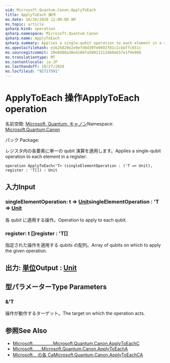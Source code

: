 ```yaml
---
uid: Microsoft.Quantum.Canon.ApplyToEach
title: ApplyToEach 操作
ms.date: 10/26/2020 12:00:00 AM
ms.topic: article
qsharp.kind: operation
qsharp.namespace: Microsoft.Quantum.Canon
qsharp.name: ApplyToEach
qsharp.summary: Applies a single-qubit operation to each element in a register.
ms.openlocfilehash: e1625829e2e9efd9d39fe0692f01c1cbbffc651c
ms.sourcegitcommit: 29e0d88a30e4166fa580132124b0eb57e1f0e986
ms.translationtype: MT
ms.contentlocale: ja-JP
ms.lasthandoff: 10/27/2020
ms.locfileid: "92717591"
---
```

# <a name="applytoeach-operation"></a><span data-ttu-id="a01e7-102">ApplyToEach 操作</span><span class="sxs-lookup"><span data-stu-id="a01e7-102">ApplyToEach operation</span></span>

<span data-ttu-id="a01e7-103">名前空間: [Microsoft. Quantum. キャノン](xref:Microsoft.Quantum.Canon)</span><span class="sxs-lookup"><span data-stu-id="a01e7-103">Namespace: [Microsoft.Quantum.Canon](xref:Microsoft.Quantum.Canon)</span></span>

<span data-ttu-id="a01e7-104">パック [](https://nuget.org/packages/)</span><span class="sxs-lookup"><span data-stu-id="a01e7-104">Package: [](https://nuget.org/packages/)</span></span>


<span data-ttu-id="a01e7-105">レジスタ内の各要素に単一の qubit 演算を適用します。</span><span class="sxs-lookup"><span data-stu-id="a01e7-105">Applies a single-qubit operation to each element in a register.</span></span>

```qsharp
operation ApplyToEach<'T> (singleElementOperation : ('T => Unit), register : 'T[]) : Unit
```


## <a name="input"></a><span data-ttu-id="a01e7-106">入力</span><span class="sxs-lookup"><span data-stu-id="a01e7-106">Input</span></span>

### <a name="singleelementoperation--t--unit"></a><span data-ttu-id="a01e7-107">singleElementOperation: t => [Unit](xref:microsoft.quantum.lang-ref.unit)</span><span class="sxs-lookup"><span data-stu-id="a01e7-107">singleElementOperation : 'T => [Unit](xref:microsoft.quantum.lang-ref.unit)</span></span> 

<span data-ttu-id="a01e7-108">各 qubit に適用する操作。</span><span class="sxs-lookup"><span data-stu-id="a01e7-108">Operation to apply to each qubit.</span></span>


### <a name="register--t"></a><span data-ttu-id="a01e7-109">register: t []</span><span class="sxs-lookup"><span data-stu-id="a01e7-109">register : 'T[]</span></span>

<span data-ttu-id="a01e7-110">指定された操作を適用する qubits の配列。</span><span class="sxs-lookup"><span data-stu-id="a01e7-110">Array of qubits on which to apply the given operation.</span></span>



## <a name="output--unit"></a><span data-ttu-id="a01e7-111">出力: [単位](xref:microsoft.quantum.lang-ref.unit)</span><span class="sxs-lookup"><span data-stu-id="a01e7-111">Output : [Unit](xref:microsoft.quantum.lang-ref.unit)</span></span>



## <a name="type-parameters"></a><span data-ttu-id="a01e7-112">型パラメーター</span><span class="sxs-lookup"><span data-stu-id="a01e7-112">Type Parameters</span></span>

### <a name="t"></a><span data-ttu-id="a01e7-113">&</span><span class="sxs-lookup"><span data-stu-id="a01e7-113">'T</span></span>

<span data-ttu-id="a01e7-114">操作が動作するターゲット。</span><span class="sxs-lookup"><span data-stu-id="a01e7-114">The target on which the operation acts.</span></span>

## <a name="see-also"></a><span data-ttu-id="a01e7-115">参照</span><span class="sxs-lookup"><span data-stu-id="a01e7-115">See Also</span></span>

- [<span data-ttu-id="a01e7-116">Microsoft................</span><span class="sxs-lookup"><span data-stu-id="a01e7-116">Microsoft.Quantum.Canon.ApplyToEachC</span></span>](xref:Microsoft.Quantum.Canon.ApplyToEachC)
- [<span data-ttu-id="a01e7-117">Microsoft.......</span><span class="sxs-lookup"><span data-stu-id="a01e7-117">Microsoft.Quantum.Canon.ApplyToEachA</span></span>](xref:Microsoft.Quantum.Canon.ApplyToEachA)
- [<span data-ttu-id="a01e7-118">Microsoft... の各 Ca</span><span class="sxs-lookup"><span data-stu-id="a01e7-118">Microsoft.Quantum.Canon.ApplyToEachCA</span></span>](xref:Microsoft.Quantum.Canon.ApplyToEachCA)